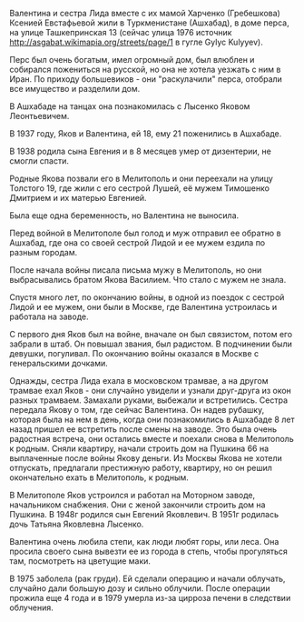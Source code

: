 Валентина и сестра Лида вместе с их мамой Харченко (Гребешкова) Ксенией Евстафьевой жили в Туркменистане (Ашхабад), в доме перса, на улице Ташкепринская 13 (сейчас улица 1976 источник http://asgabat.wikimapia.org/streets/page/1 в гугле Gylyc Kulyyev).

Перс был очень богатым, имел огромный дом, был влюблен и собирался пожениться на русской, но она не хотела уезжать с ним в Иран.
По приходу большевиков - они "раскулачили" перса, отобрали все имущество и разделили дом.

В Ашхабаде на танцах она познакомилась с Лысенко Яковом Леонтьевичем.

В 1937 году, Яков и Валентина, ей 18, ему 21 поженились в Ашхабаде.

В 1938 родила сына Евгения и в 8 месяцев умер от дизентерии, не смогли спасти.

Родные Якова позвали его в Мелитополь и они переехали на улицу Толстого 19, где жили с его сестрой Лушей, её мужем Тимошенко Дмитрием и их матерью Евгенией.

Была еще одна беременность, но Валентина не выносила.

Перед войной в Мелитополе был голод и муж отправил ее обратно в Ашхабад, где она со своей сестрой Лидой и ее мужем ездила по разным городам.

После начала войны писала письма мужу в Мелитополь, но они выбрасывались братом Якова Василием. Что стало с мужем не знала.

Спустя много лет, по окончанию войны, в одной из поездок с сестрой Лидой и ее мужем, они были в Москве, где Валентина устроилась и работала на заводе.

С первого дня Яков был на войне, вначале он был связистом, потом его забрали в штаб. Он повышал звания, был радистом. В подчинении были девушки, погуливал. По окончанию войны оказался в Москве с генеральскими дочками.

Однажды, сестра Лида ехала в московском трамвае, а на другом трамвае ехал Яков - они случайно увидели и узнали друг-друга из окон разных трамваем. Замахали руками, выбежали и встретились. Сестра передала Якову о том, где сейчас Валентина. Он надев рубашку, которая была на нем в день, когда они познакомились в Ашхабаде 8 лет назад пришел ее встретить после смены на заводе. Это была очень радостная встреча, они остались вместе и поехали снова в Мелитополь к родным. Сняли квартиру, начали строить дом на Пушкина 66 на выплаченные после войны Якову деньги. Из Москвы Якова не хотели отпускать, предлагали престижную работу, квартиру, но он решил окончательно ехать в Мелитополь, к родным.

В Мелитополе Яков устроился и работал на Моторном заводе, начальником снабжения.
Они с женой закончили строить дом на Пушкина.
В 1948г родился сын Евгений Яковлевич.
В 1951г родилась дочь Татьяна Яковлевна Лысенко.

Валентина очень любила степи, как люди любят горы, или леса.
Она просила своего сына вывезти ее из города в степь, чтобы прогуляться там, посмотреть на цветущие маки.

В 1975 заболела (рак груди). Ей сделали операцию и начали облучать, случайно дали большую дозу и сильно облучили. После операции прожила еще 4 года и в 1979 умерла из-за цирроза печени в следствии облучения.
